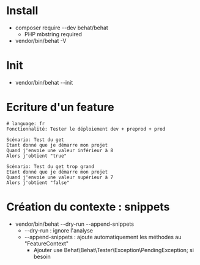 # Install
- composer require --dev behat/behat
    - PHP mbstring required
- vendor/bin/behat -V

# Init
- vendor/bin/behat --init

# Ecriture d'un feature

    # language: fr
    Fonctionnalité: Tester le déploiement dev + preprod + prod
    
    Scénario: Test du get
    Etant donné que je démarre mon projet
    Quand j'envoie une valeur inférieur à 8
    Alors j'obtient "true"
    
    Scénario: Test du get trop grand
    Etant donné que je démarre mon projet
    Quand j'envoie une valeur supérieur à 7
    Alors j'obtient "false"

# Création du contexte : snippets
- vendor/bin/behat --dry-run --append-snippets
    - --dry-run : ignore l'analyse
    - --append-snippets : ajoute automatiquement les méthodes au "FeatureContext"
        - Ajouter use Behat\Behat\Tester\Exception\PendingException; si besoin